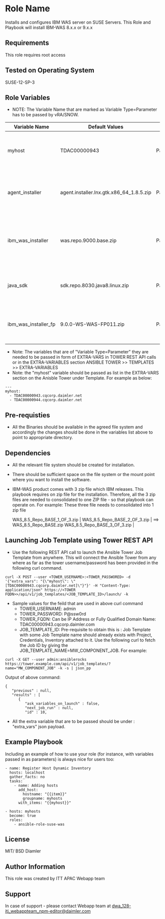 Role Name
=========

Installs and configures IBM WAS server on SUSE Servers.
This Role and Playbook will install IBM-WAS 8.x.x or 9.x.x

Requirements
------------
This role requires root access

Tested on Operating System
--------------------------

SUSE-12-SP-3

Role Variables
--------------
* NOTE: The Variable Name that are marked as Variable Type=Parameter has to be passed by vRA/SNOW.

| Variable Name | Default Values | Variable Type | Comments |
|------------------------|---------------------------|---------------------------|------------------------------|
| myhost | TDAC00000943 | Parameter | Need to passed by vRA/SNOW in form of EXTRA-VARS Ansible Tower. It can be IP Address or FQDN |
| agent_installer | agent.installer.lnx.gtk.x86_64_1.8.5.zip | Parameter/Internal | It is file name which can change based on the WAS software Binaries. Daimler to decide whether it will be Parameter/Internal |
| ibm_was_installer | was.repo.9000.base.zip | Parameter/Internal | It is file name. IBM-WAS installer it can be 8.X.X or 9.x.x version of IBM-WAS. Daimler to decide whether it will be Parameter/Internal |
| java_sdk | sdk.repo.8030.java8.linux.zip | Parameter/Internal | It is file name. JAVA sdk binary. Daimler to decide whether it should be Parameter/Internal |
| ibm_was_installer_fp | 9.0.0-WS-WAS-FP011.zip | Parameter | Need to pass by vRA/SNOW. This is the IBM FixPack software which IBM releases periodically |

* Note: The variables that are of "Variable Type=Parameter" they are needed to be passed in form of EXTRA-VARS in TOWER REST API calls or in the EXTRA-VARIABLES section ANSIBLE TOWER >> TEMPLATES >> EXTRA-VARIABLES
* Note: the "myhost" variable should be passed as list in the EXTRA-VARS section on the Anisble Tower under Template. For example as below:
```
---
myhost:
  - TDAC00000943.cqcorp.daimler.net
  - TDAC00000944.cqcorp.daimler.net
```

Pre-requisties
--------------

* All the Binaries should be available in the agreed file system and accordingly the changes should be done in the variables list above to point to appropriate directory.

Dependencies
------------
* All the relevant file system should be created for installation.
* There should be sufficient space on the file system or the mount point where you want to install the software.
* IBM-WAS product comes with 3 zip file which IBM releases. This playbook requires on zip file for the installation. Therefore, all the 3 zip files are needed to consolidated to one ZIP file - so that playbook can operate on.
For example: These three file needs to consolidated into 1 zip file

  WAS_8.5_Repo_BASE_1_OF_3.zip |
  WAS_8.5_Repo_BASE_2_OF_3.zip | ==> WAS_8.5_Repo_BASE.zip
  WAS_8.5_Repo_BASE_3_OF_3.zip |

Launching Job Template using Tower REST API
------------------------------------------
* Use the following REST API call to launch the Ansible Tower Job Template from anywhere. This will connect the Ansible Tower from any where as far as the tower username/password has been provided in the following curl command.
```
curl -X POST --user <TOWER_USERNAME>:<TOWER_PASSWORED> -d '{"extra_vars": "{\"myhost\": \"[TDAC00000943.cqcorp.daimler.net]\"}"}' -H "Content-Type: application/json" https://<TOWER FQDN>>/api/v1/job_templates/<JOB_TEMPLATE_ID>/launch/ -k
```
* Sample values for the feild that are used in above curl command
    * TOWER_USERNAME: admin
    * TOWER_PASSWORD: P@ssw0rd
    * TOWER_FQDN: Can be IP Address or Fully Qualified Domain Name: TDAC00000943.cqcorp.daimler.com
    * JOB_TEMPLATE_ID: Pre-requisite to obtain this is : Job Template with some Job Template name should already exists with Project, Credentials, Inventory attached to it. Use the following curl to fetch the Job ID by giving the JOB_TEMPLATE_NAME=MW_COMPONENT_JOB. For example:
```
curl -X GET --user admin:ansiblerocks https://tower.example.com/api/v1/job_templates/?name="MW_COMPONENT_JOB" -k -s | json_pp
```
Output of above command:
```
{
   "previous" : null,
   "results" : [
      {
         "ask_variables_on_launch" : false,
         "next_job_run" : null,
         "id" : 10,
```
* All the extra variable that are to be passed should be under : "extra_vars" json payload.

Example Playbook
----------------

Including an example of how to use your role (for instance, with variables passed in as parameters) is always nice for users too:

    - name: Register Host Dynamic Inventory
      hosts: localhost
      gather_facts: no
      tasks:
        - name: Adding hosts
          add_host:
            hostname: "{{item}}"
            groupname: myhosts
          with_items: "{{myhost}}"

    - hosts: myhosts
      become: true
      roles:
        - ansible-role-suse-was

License
-------

MIT/ BSD
Diamler

Author Information
------------------

This role was created by ITT APAC Webapp team

Support
-------

In case of support - please contact Webapp team at dwa_128-iti_webappteam_npm-editor@daimler.com

